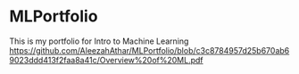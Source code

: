 # MLPortfolio
This is my portfolio for Intro to Machine Learning 
https://github.com/AleezahAthar/MLPortfolio/blob/c3c8784957d25b670ab69023ddd413f2faa8a41c/Overview%20of%20ML.pdf
